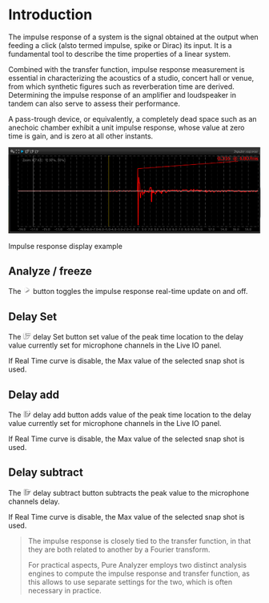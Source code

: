 # Introduction
The impulse response of a system is the signal obtained at the output when feeding a click (alsto
termed impulse, spike or Dirac) its input. It is a fundamental tool to describe the time properties of a
linear system.

Combined with the transfer function, impulse response measurement is essential in characterizing the
acoustics of a studio, concert hall or venue, from which synthetic figures such as reverberation time
are derived. Determining the impulse response of an amplifier and loudspeaker in tandem can also serve
to assess their performance.

A pass-trough device, or equivalently, a completely dead space such as an anechoic chamber exhibit a
unit impulse response, whose value at zero time is gain, and is zero at all other instants.

![](include/IR.png)

Impulse response display example

## Analyze / freeze
The ![](include/Play.png) button
toggles the impulse response real-time update on and off.

## Delay Set
The ![](include/Set2Delay.png) delay Set button set value of the peak time location to the delay value currently 
set for microphone channels in the <link type="document" target="Live IO">Live IO</link> panel.

If Real <link type="document" target="Time">Time</link> curve is disable, the Max value of the selected
snap shot is used.

## Delay add
The ![](include/Add2Delay.png) delay add button adds value of the peak time location to the delay value currently 
set for microphone channels in the <link type="document" target="Live IO">Live IO</link> panel.

If Real <link type="document" target="Time">Time</link> curve is disable, the Max value of the selected
snap shot is used.

## Delay subtract
The ![](include/Subtract2Delay.png) delay
subtract button subtracts the peak value to the microphone channels delay.

If Real <link type="document" target="Time">Time</link> curve is disable, the Max value of the selected
snap shot is used.

> The impulse response is closely tied to the transfer function, in that they are both
> related to another by a Fourier transform.
>
> For practical aspects, Pure Analyzer employs two distinct analysis engines to compute the impulse
> response and transfer function, as this allows to use separate settings for the two, which is often
> necessary in practice.


